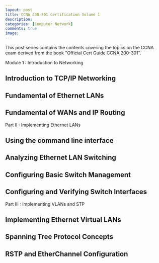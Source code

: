 ```yaml
---
layout: post
title: CCNA 200-301 Certification Volume 1
description: 
categories: [Computer Network]
comments: true
image: 
---
```


This post series contains the contents covering the topics on the CCNA exam derived from the book "Official Cert Guide CCNA 200-301".

<!--continue-->

<div class="t-btn cursor-pointer text-blue-700 mb-3 inline-block">Module 1 : Introduction to Networking </div>

<div markdown="1"  class="hidden h-content pl-8 py-5 px-2 bg-orange-200 mb-3 overflow-y-scroll">

## Introduction to TCP/IP Networking

## Fundamental of Ethernet LANs

## Fundamental of WANs and IP Routing

</div>


<span class="toggle-02 underline cursor-pointer text-blue-700">Part II : Implementing Ethernet LANs</span>

<div markdown="1"  class="hidden-text-02">

## Using the command line interface

## Analyzing Ethernet LAN Switching

## Configuring Basic Switch Management

## Configuring and Verifying Switch Interfaces

</div>



<span class="toggle-03 underline cursor-pointer text-blue-700">Part III : Implementing VLANs and STP</span>

<div markdown="1"  class="hidden-text-03">

## Implementing Ethernet Virtual LANs

## Spanning Tree Protocol Concepts

## RSTP and EtherChannel Configuration


</div>
